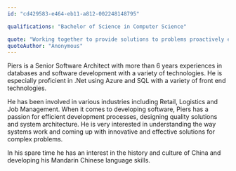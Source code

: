 ```yaml
---
id: "cd429583-e464-eb11-a812-002248148795"

qualifications: "Bachelor of Science in Computer Science"

quote: "Working together to provide solutions to problems proactively every day, for our clients and internally"
quoteAuthor: "Anonymous"
---
```


[Editing your profile]: https://github.com/SSWConsulting/People/wiki/3.-Editing-your-profile

Piers is a Senior Software Architect with more than 6 years experiences in databases and software development with a variety of technologies. He is especially proficient in .Net using Azure and SQL with a variety of front end technologies.

He has been involved in various industries including Retail, Logistics and Job Management. When it comes to developing software, Piers has a passion for efficient development processes, designing quality solutions and system architecture. He is very interested in understanding the way systems work and coming up with innovative and effective solutions for complex problems.

In his spare time he has an interest in the history and culture of China and developing his Mandarin Chinese language skills. 
